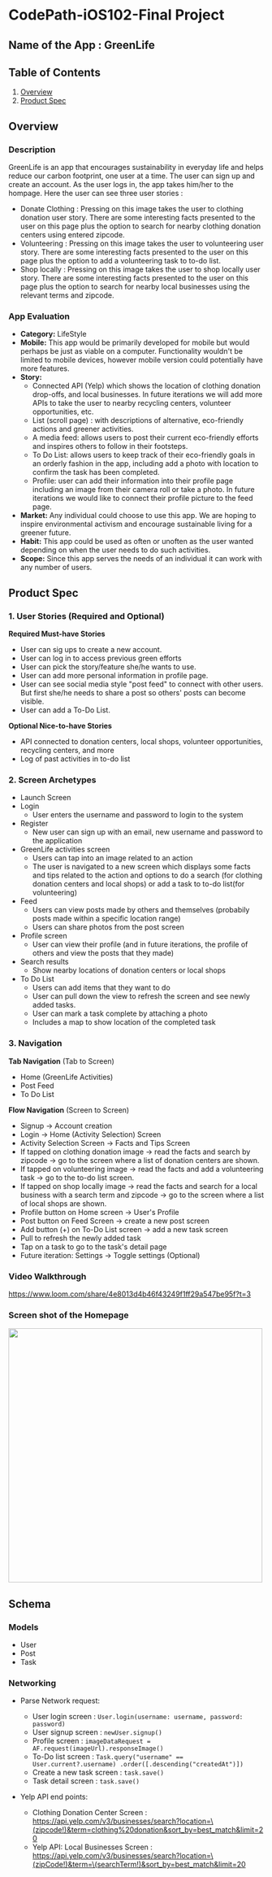 # CodePath-iOS102-Final Project

## Name of the App : GreenLife

## Table of Contents
1. [Overview](#Overview)
2. [Product Spec](#Product-Spec)


## Overview
### Description
GreenLife is an app that encourages sustainability in everyday life and helps reduce our carbon footprint, one user at a time. 
The user can sign up and create an account.
As the user logs in, the app takes him/her to the hompage. Here the user can see three user stories : 

- Donate Clothing : Pressing on this image takes the user to clothing donation user story. There are some interesting facts presented to the user on this page plus the option to search for nearby clothing donation centers using  entered zipcode.
- Volunteering : Pressing on this image takes the user to volunteering user story. There are some interesting facts presented to the user on this page plus the option to add a volunteering task to to-do list.
- Shop locally : Pressing on this image takes the user to shop locally user story. There are some interesting facts presented to the user on this page plus the option to search for nearby local businesses using the relevant terms and zipcode.

### App Evaluation
- **Category:** LifeStyle
- **Mobile:** This app would be primarily developed for mobile but would perhaps be just as viable on a computer. Functionality wouldn't be limited to mobile devices, however mobile version could potentially have more features.
- **Story:** 
   - Connected API (Yelp) which shows the location of clothing donation drop-offs, and local businesses. In future iterations we will add more APIs to take the user to nearby recycling centers, volunteer opportunities, etc.
   - List (scroll page) : with descriptions of alternative, eco-friendly actions and greener activities. 
   - A media feed: allows users to post their current eco-friendly efforts and inspires others to follow in their footsteps.
   - To Do List: allows users to keep track of their eco-friendly goals in an orderly fashion in the app, including add a photo with location to confirm the task has been completed.
   - Profile: user can add their information into their profile page including an image from their camera roll or take a photo. In future iterations we would like to connect their profile picture to the feed page.
- **Market:** Any individual could choose to use this app. We are hoping to inspire environmental activism and encourage sustainable living for a greener future. 
- **Habit:** This app could be used as often or unoften as the user wanted depending on when the user needs to do such activities.
- **Scope:** Since this app serves the needs of an individual it can work with any number of users.

## Product Spec
### 1. User Stories (Required and Optional)

**Required Must-have Stories**

* User can sig ups to create a new account.
* User can log in to access previous green efforts 
* User can pick the story/feature she/he wants to use.
* User can add more personal information in profile page.
* User can see social media style "post feed" to connect with other users. But first she/he needs to share a post so others' posts can become visible.
* User can add a To-Do List.

**Optional Nice-to-have Stories**
* API connected to donation centers, local shops, volunteer opportunities, recycling centers, and more
* Log of past activities in to-do list

### 2. Screen Archetypes

* Launch Screen
* Login
  * User enters the username and password to login to the system
* Register
  * New user can sign up with an email, new username and password to the application
* GreenLife activities screen
  * Users can tap into an image related to an action 
  * The user is navigated to a new screen which displays some facts and tips related to the action and options to do a search (for clothing donation centers and local shops) or add a task to to-do list(for volunteering)
* Feed
  * Users can view posts made by others and themselves (probabily posts made within a specific location range)
  * Users can share photos from the post screen
* Profile screen
  * User can view their profile (and in future iterations, the profile of others and view the posts that they made)
* Search results
  * Show nearby locations of donation centers or local shops
* To Do List
  * Users can add items that they want to do
  * User can pull down the view to refresh the screen and see newly added tasks.
  * User can mark a task complete by attaching a photo
  * Includes a map to show location of the completed task


### 3. Navigation

**Tab Navigation** (Tab to Screen)
  * Home (GreenLife Activities)
  * Post Feed
  * To Do List  

**Flow Navigation** (Screen to Screen)

* Signup -> Account creation 
* Login -> Home (Activity Selection) Screen
* Activity Selection Screen -> Facts and Tips Screen
* If tapped on clothing donation image  -> read the facts and search by zipcode -> go to the screen where a list of donation centers are shown.
* If tapped on volunteering image -> read the facts and add a volunteering task -> go to the to-do list screen.
* If tapped on shop locally image -> read the facts and search for a local business with a search term and zipcode -> go to the screen where a list of local shops are shown.
* Profile button on Home screen -> User's Profile
* Post button on Feed Screen -> create a new post screen
* Add button (+) on To-Do List screen -> add a new task screen
* Pull to refresh the newly added task
* Tap on a task to go to the task's detail page 
* Future iteration: Settings -> Toggle settings (Optional)


### Video Walkthrough
https://www.loom.com/share/4e8013d4b46f43249f1ff29a547be95f?t=3

### Screen shot of the Homepage

<img src="GreenLife.png" width=500><br>


## Schema 

### Models

- User
- Post
- Task

### Networking

- Parse Network request:
    - User login screen : `User.login(username: username, password: password)`
    - User signup screen : `newUser.signup()`
    -  Profile screen : `imageDataRequest = AF.request(imageUrl).responseImage()`
    -  To-Do list screen : `Task.query("username" == User.current?.username)
            .order([.descending("createdAt")])`
    - Create a new task screen : `task.save()`
    - Task detail screen : `task.save()`
     
- Yelp API end points: 
  - Clothing Donation Center Screen : https://api.yelp.com/v3/businesses/search?location=\(zipcode!)&term=clothing%20donation&sort_by=best_match&limit=20
  - Yelp API: Local Businesses Screen : https://api.yelp.com/v3/businesses/search?location=\(zipCode!)&term=\(searchTerm!)&sort_by=best_match&limit=20

